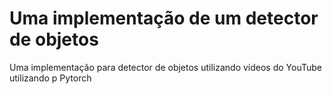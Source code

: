# Uma implementação de um detector de objetos
Uma implementação para detector de objetos utilizando vídeos do YouTube utilizando p Pytorch
